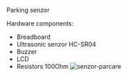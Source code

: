 Parking senzor

Hardware components:
- Breadboard
- Ultrasonic senzor HC-SR04
- Buzzer
- LCD
- Resistors 100Ohm
![senzor-parcare](https://user-images.githubusercontent.com/57103861/175033290-0aa37bb3-cbf9-4629-aaf8-db60885b88a0.jpeg)

